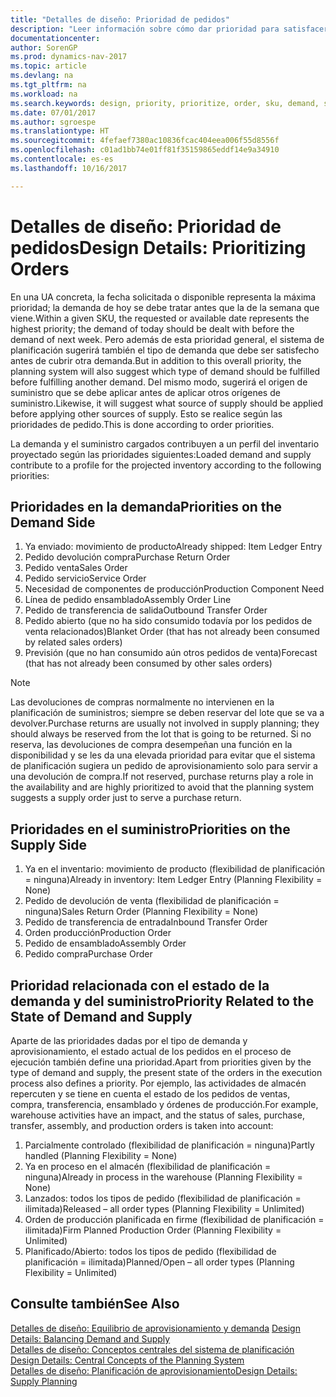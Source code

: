```yaml
---
title: "Detalles de diseño: Prioridad de pedidos"
description: "Leer información sobre cómo dar prioridad para satisfacer los requisitos de demanda y oferta."
documentationcenter: 
author: SorenGP
ms.prod: dynamics-nav-2017
ms.topic: article
ms.devlang: na
ms.tgt_pltfrm: na
ms.workload: na
ms.search.keywords: design, priority, prioritize, order, sku, demand, supply
ms.date: 07/01/2017
ms.author: sgroespe
ms.translationtype: HT
ms.sourcegitcommit: 4fefaef7380ac10836fcac404eea006f55d8556f
ms.openlocfilehash: c01ad1bb74e01ff81f35159865eddf14e9a34910
ms.contentlocale: es-es
ms.lasthandoff: 10/16/2017

---
```

# <a name="design-details-prioritizing-orders"></a><span data-ttu-id="79ce2-103">Detalles de diseño: Prioridad de pedidos</span><span class="sxs-lookup"><span data-stu-id="79ce2-103">Design Details: Prioritizing Orders</span></span>
<span data-ttu-id="79ce2-104">En una UA concreta, la fecha solicitada o disponible representa la máxima prioridad; la demanda de hoy se debe tratar antes que la de la semana que viene.</span><span class="sxs-lookup"><span data-stu-id="79ce2-104">Within a given SKU, the requested or available date represents the highest priority; the demand of today should be dealt with before the demand of next week.</span></span> <span data-ttu-id="79ce2-105">Pero además de esta prioridad general, el sistema de planificación sugerirá también el tipo de demanda que debe ser satisfecho antes de cubrir otra demanda.</span><span class="sxs-lookup"><span data-stu-id="79ce2-105">But in addition to this overall priority, the planning system will also suggest which type of demand should be fulfilled before fulfilling another demand.</span></span> <span data-ttu-id="79ce2-106">Del mismo modo, sugerirá el origen de suministro que se debe aplicar antes de aplicar otros orígenes de suministro.</span><span class="sxs-lookup"><span data-stu-id="79ce2-106">Likewise, it will suggest what source of supply should be applied before applying other sources of supply.</span></span> <span data-ttu-id="79ce2-107">Esto se realice según las prioridades de pedido.</span><span class="sxs-lookup"><span data-stu-id="79ce2-107">This is done according to order priorities.</span></span>  
  
<span data-ttu-id="79ce2-108">La demanda y el suministro cargados contribuyen a un perfil del inventario proyectado según las prioridades siguientes:</span><span class="sxs-lookup"><span data-stu-id="79ce2-108">Loaded demand and supply contribute to a profile for the projected inventory according to the following priorities:</span></span>  
  
## <a name="priorities-on-the-demand-side"></a><span data-ttu-id="79ce2-109">Prioridades en la demanda</span><span class="sxs-lookup"><span data-stu-id="79ce2-109">Priorities on the Demand Side</span></span>  
1. <span data-ttu-id="79ce2-110">Ya enviado: movimiento de producto</span><span class="sxs-lookup"><span data-stu-id="79ce2-110">Already shipped: Item Ledger Entry</span></span>  
2. <span data-ttu-id="79ce2-111">Pedido devolución compra</span><span class="sxs-lookup"><span data-stu-id="79ce2-111">Purchase Return Order</span></span>  
3. <span data-ttu-id="79ce2-112">Pedido venta</span><span class="sxs-lookup"><span data-stu-id="79ce2-112">Sales Order</span></span>  
4. <span data-ttu-id="79ce2-113">Pedido servicio</span><span class="sxs-lookup"><span data-stu-id="79ce2-113">Service Order</span></span>  
5. <span data-ttu-id="79ce2-114">Necesidad de componentes de producción</span><span class="sxs-lookup"><span data-stu-id="79ce2-114">Production Component Need</span></span>  
6. <span data-ttu-id="79ce2-115">Línea de pedido ensamblado</span><span class="sxs-lookup"><span data-stu-id="79ce2-115">Assembly Order Line</span></span>  
7. <span data-ttu-id="79ce2-116">Pedido de transferencia de salida</span><span class="sxs-lookup"><span data-stu-id="79ce2-116">Outbound Transfer Order</span></span>  
8. <span data-ttu-id="79ce2-117">Pedido abierto (que no ha sido consumido todavía por los pedidos de venta relacionados)</span><span class="sxs-lookup"><span data-stu-id="79ce2-117">Blanket Order (that has not already been consumed by related sales orders)</span></span>  
9. <span data-ttu-id="79ce2-118">Previsión (que no han consumido aún otros pedidos de venta)</span><span class="sxs-lookup"><span data-stu-id="79ce2-118">Forecast (that has not already been consumed by other sales orders)</span></span>  
  
> [!NOTE]  
>  <span data-ttu-id="79ce2-119">Las devoluciones de compras normalmente no intervienen en la planificación de suministros; siempre se deben reservar del lote que se va a devolver.</span><span class="sxs-lookup"><span data-stu-id="79ce2-119">Purchase returns are usually not involved in supply planning; they should always be reserved from the lot that is going to be returned.</span></span> <span data-ttu-id="79ce2-120">Si no reserva, las devoluciones de compra desempeñan una función en la disponibilidad y se les da una elevada prioridad para evitar que el sistema de planificación sugiera un pedido de aprovisionamiento solo para servir a una devolución de compra.</span><span class="sxs-lookup"><span data-stu-id="79ce2-120">If not reserved, purchase returns play a role in the availability and are highly prioritized to avoid that the planning system suggests a supply order just to serve a purchase return.</span></span>  
  
## <a name="priorities-on-the-supply-side"></a><span data-ttu-id="79ce2-121">Prioridades en el suministro</span><span class="sxs-lookup"><span data-stu-id="79ce2-121">Priorities on the Supply Side</span></span>  
1. <span data-ttu-id="79ce2-122">Ya en el inventario: movimiento de producto (flexibilidad de planificación = ninguna)</span><span class="sxs-lookup"><span data-stu-id="79ce2-122">Already in inventory: Item Ledger Entry (Planning Flexibility = None)</span></span>  
2. <span data-ttu-id="79ce2-123">Pedido de devolución de venta (flexibilidad de planificación = ninguna)</span><span class="sxs-lookup"><span data-stu-id="79ce2-123">Sales Return Order (Planning Flexibility = None)</span></span>  
3. <span data-ttu-id="79ce2-124">Pedido de transferencia de entrada</span><span class="sxs-lookup"><span data-stu-id="79ce2-124">Inbound Transfer Order</span></span>  
4. <span data-ttu-id="79ce2-125">Orden producción</span><span class="sxs-lookup"><span data-stu-id="79ce2-125">Production Order</span></span>  
5. <span data-ttu-id="79ce2-126">Pedido de ensamblado</span><span class="sxs-lookup"><span data-stu-id="79ce2-126">Assembly Order</span></span>  
6. <span data-ttu-id="79ce2-127">Pedido compra</span><span class="sxs-lookup"><span data-stu-id="79ce2-127">Purchase Order</span></span>  
  
## <a name="priority-related-to-the-state-of-demand-and-supply"></a><span data-ttu-id="79ce2-128">Prioridad relacionada con el estado de la demanda y del suministro</span><span class="sxs-lookup"><span data-stu-id="79ce2-128">Priority Related to the State of Demand and Supply</span></span>  
<span data-ttu-id="79ce2-129">Aparte de las prioridades dadas por el tipo de demanda y aprovisionamiento, el estado actual de los pedidos en el proceso de ejecución también define una prioridad.</span><span class="sxs-lookup"><span data-stu-id="79ce2-129">Apart from priorities given by the type of demand and supply, the present state of the orders in the execution process also defines a priority.</span></span> <span data-ttu-id="79ce2-130">Por ejemplo, las actividades de almacén repercuten y se tiene en cuenta el estado de los pedidos de ventas, compra, transferencia, ensamblado y órdenes de producción.</span><span class="sxs-lookup"><span data-stu-id="79ce2-130">For example, warehouse activities have an impact, and the status of sales, purchase, transfer, assembly, and production orders is taken into account:</span></span>  
  
1. <span data-ttu-id="79ce2-131">Parcialmente controlado (flexibilidad de planificación = ninguna)</span><span class="sxs-lookup"><span data-stu-id="79ce2-131">Partly handled (Planning Flexibility = None)</span></span>  
2. <span data-ttu-id="79ce2-132">Ya en proceso en el almacén (flexibilidad de planificación = ninguna)</span><span class="sxs-lookup"><span data-stu-id="79ce2-132">Already in process in the warehouse (Planning Flexibility = None)</span></span>  
3. <span data-ttu-id="79ce2-133">Lanzados: todos los tipos de pedido (flexibilidad de planificación = ilimitada)</span><span class="sxs-lookup"><span data-stu-id="79ce2-133">Released – all order types (Planning Flexibility = Unlimited)</span></span>  
4. <span data-ttu-id="79ce2-134">Orden de producción planificada en firme (flexibilidad de planificación = ilimitada)</span><span class="sxs-lookup"><span data-stu-id="79ce2-134">Firm Planned Production Order (Planning Flexibility = Unlimited)</span></span>  
5. <span data-ttu-id="79ce2-135">Planificado/Abierto: todos los tipos de pedido (flexibilidad de planificación = ilimitada)</span><span class="sxs-lookup"><span data-stu-id="79ce2-135">Planned/Open – all order types (Planning Flexibility = Unlimited)</span></span>  
  
## <a name="see-also"></a><span data-ttu-id="79ce2-136">Consulte también</span><span class="sxs-lookup"><span data-stu-id="79ce2-136">See Also</span></span>  
<span data-ttu-id="79ce2-137">[Detalles de diseño: Equilibrio de aprovisionamiento y demanda](design-details-balancing-demand-and-supply.md) </span><span class="sxs-lookup"><span data-stu-id="79ce2-137">[Design Details: Balancing Demand and Supply](design-details-balancing-demand-and-supply.md) </span></span>  
<span data-ttu-id="79ce2-138">[Detalles de diseño: Conceptos centrales del sistema de planificación](design-details-central-concepts-of-the-planning-system.md) </span><span class="sxs-lookup"><span data-stu-id="79ce2-138">[Design Details: Central Concepts of the Planning System](design-details-central-concepts-of-the-planning-system.md) </span></span>  
[<span data-ttu-id="79ce2-139">Detalles de diseño: Planificación de aprovisionamiento</span><span class="sxs-lookup"><span data-stu-id="79ce2-139">Design Details: Supply Planning</span></span>](design-details-supply-planning.md)
